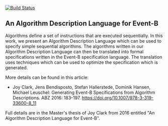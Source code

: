 [![Build Status](https://gitlab.cs.uni-duesseldorf.de/stups/prob/prob2_eventb_algorithm_dsl/badges/master/pipeline.svg)](https://gitlab.cs.uni-duesseldorf.de/stups/prob/prob2_eventb_algorithm_dsl/pipelines)

## An Algorithm Description Language for Event-B ##

Algorithms define a set of instructions that are executed sequentially.
In this work, we present an Algorithm Description Language which can be used to specify simple sequential
algorithms.
The algorithms written in our Algorithm Description Language can then
be translated into formal specifications written in the Event-B specification language.
The translation uses techniques which can be used to optimize the specification which is
generated.

More details can be found in this article:

* Joy Clark, Jens Bendisposto, Stefan Hallerstede, Dominik Hansen, Michael Leuschel: Generating Event-B Specifications from Algorithm Descriptions. ABZ 2016: 183-197. https://doi.org/10.1007/978-3-319-33600-8_11

Full details are in the Master's thesis of Joy Clark from 2016 entitled "An Algorithm Description Language
for Event-B".